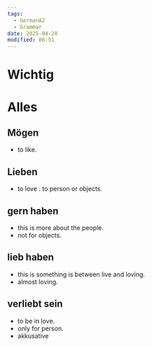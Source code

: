 ```yaml
---
tags:
  - GermanA2
  - Grammar
date: 2025-04-28
modified: 06:51
---
```

# Wichtig

# Alles
## Mögen
-  to like.
## Lieben
- to love : to person or objects.
## gern haben
- this is more about the people.
- not for objects.
## lieb haben
- this is something is between live and loving.
- almost loving.
## verliebt sein
- to be in love.
- only for person.
- akkusative


